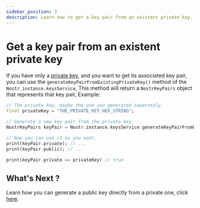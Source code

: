 ```yaml
---
sidebar_position: 3
description: Learn how to get a key pair from an existent private key.
---
```



# Get a key pair from an existent private key

If you have only a [private key](./generate-private-key-directly), and you want to get its associated key pair, you can use the `generateKeyPairFromExistingPrivateKey()` method of the `Nostr.instance.keysService`, This method will return a `NostrKeyPairs` object that represents that key pair, Example:

```dart
// The private key, maybe the one you generated separately.
final privateKey = "THE_PRIVATE_KEY_HEX_STRING";

// Generate a new key pair from the private key.
NostrKeyPairs keyPair = Nostr.instance.keysService.generateKeyPairFromExistingPrivateKey(privateKey);

// Now you can use it as you want.
print(keyPair.private); // ...
print(keyPair.public); // ...

print(keyPair.private == privateKey) // true
```

## What's Next ?

Learn how you can generate a public key directly from a private one, click [here](./get-a-public-key-from-private-key).
